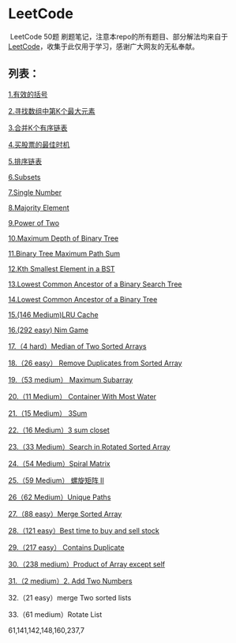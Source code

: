 # LeetCode
​		LeetCode 50题 刷题笔记，注意本repo的所有题目、部分解法均来自于[LeetCode](https://leetcode-cn.com/problemset/all/)，收集于此仅用于学习，感谢广大网友的无私奉献。

## 列表：

[1.有效的括号](https://github.com/JessonKang/LeetCode-50-/blob/master/Task%201%EF%BC%9A%E6%9C%89%E6%95%88%E7%9A%84%E6%8B%AC%E5%8F%B7.md)

[2.寻找数组中第K个最大元素](https://github.com/JessonKang/LeetCode-50-/blob/master/Task%202%EF%BC%9A215.%20%E6%95%B0%E7%BB%84%E4%B8%AD%E7%9A%84%E7%AC%ACK%E4%B8%AA%E6%9C%80%E5%A4%A7%E5%85%83%E7%B4%A0.md)

[3.合并K个有序链表](https://github.com/JessonKang/LeetCode-50-/blob/master/Task%203%EF%BC%9A23.%20%E5%90%88%E5%B9%B6K%E4%B8%AA%E6%8E%92%E5%BA%8F%E9%93%BE%E8%A1%A8.md)

[4.买股票的最佳时机](https://github.com/JessonKang/LeetCode-50-/blob/master/Task%204%EF%BC%9A122.%20%E4%B9%B0%E5%8D%96%E8%82%A1%E7%A5%A8%E7%9A%84%E6%9C%80%E4%BD%B3%E6%97%B6%E6%9C%BA%20II.md)

[5.排序链表](https://github.com/JessonKang/LeetCode-50-/blob/master/Task%205%EF%BC%9A148.%20%E6%8E%92%E5%BA%8F%E9%93%BE%E8%A1%A8.md)

[6.Subsets](https://github.com/JessonKang/LeetCode-50-/blob/master/Task%206%EF%BC%9ASubsets.md)

[7.Single Number](https://github.com/JessonKang/LeetCode-50-/blob/master/Task%207%EF%BC%9A136.%20Single%20Number.md)

[8.Majority Element](https://github.com/JessonKang/LeetCode-50-/blob/master/Task%208%EF%BC%9A169.%20Majority%20Element.md)

[9.Power of Two](https://github.com/JessonKang/LeetCode-50-/blob/master/Task%209%EF%BC%9APower%20of%20Two.md)

[10.Maximum Depth of Binary Tree](https://github.com/JessonKang/LeetCode-50-/blob/master/Task%2010%EF%BC%9A104.%20Maximum%20Depth%20of%20Binary%20Tree.md)

[11.Binary Tree Maximum Path Sum](https://github.com/JessonKang/LeetCode-50-/blob/master/Task%2011%EF%BC%9A124.%20Binary%20Tree%20Maximum%20Path%20Sum.md)

[12.Kth Smallest Element in a BST](https://github.com/JessonKang/LeetCode-50-/blob/master/Task%2012%EF%BC%9A230.%20Kth%20Smallest%20Element%20in%20a%20BST.md)

[13.Lowest Common Ancestor of a Binary Search Tree](https://github.com/JessonKang/LeetCode-50-/blob/master/task%2013-50/Task%2013%EF%BC%9A235.%20Lowest%20Common%20Ancestor%20of%20a%20Binary%20Search%20Tree.md)

[14.Lowest Common Ancestor of a Binary Tree](https://github.com/JessonKang/LeetCode-50-/blob/master/task%2013-50/Task%2014%EF%BC%9A236.%20Lowest%20Common%20Ancestor%20of%20a%20Binary%20Tree.md)

[15.(146 Medium)LRU Cache](https://github.com/JessonKang/LeetCode-50-/blob/master/task%2013-50/task%2015%EF%BC%88M%EF%BC%89%EF%BC%9A%20146.%20LRU%20Cache.md)

[16.(292 easy) Nim Game](https://github.com/JessonKang/LeetCode-50-/blob/master/task%2013-50/Task%2016%EF%BC%9A292.%20Nim%20Game.md)

[17.（4 hard）Median of Two Sorted Arrays](https://github.com/JessonKang/LeetCode-50-/blob/master/task%2013-50/Task%2017%EF%BC%9A4.%20Median%20of%20Two%20Sorted%20Arrays.md)

[18.（26 easy） Remove Duplicates from Sorted Array](https://github.com/JessonKang/LeetCode-50-/blob/master/task%2013-50/Task%2018%EF%BC%9A26.%EF%BC%88easy%EF%BC%89%20Remove%20Duplicates%20from%20Sorted%20Array.md)

[19.（53 medium） Maximum Subarray](https://github.com/JessonKang/LeetCode-50-/blob/master/task%2013-50/Task%2019%EF%BC%9A53.%20Maximum%20Subarray.md)

[20.（11 Medium） Container With Most Water](https://github.com/JessonKang/LeetCode-50-/blob/master/task%2013-50/Task%2020%EF%BC%9A11.%EF%BC%88Medium%EF%BC%89%20Container%20With%20Most%20Water.md)

[21.（15 Medium） 3Sum](https://github.com/JessonKang/LeetCode-50-/blob/master/task%2013-50/Task%2021%EF%BC%9A15.%EF%BC%88Medium%EF%BC%89%203Sum.md)

[22.（16 Medium）3 sum closet](https://github.com/JessonKang/LeetCode-50-/blob/master/task%2013-50/Task%2022%EF%BC%9A16.%203Sum%20Closest.md) 

[23.（33 Medium）Search in Rotated Sorted Array](https://github.com/JessonKang/LeetCode-50-/blob/master/task%2013-50/Task%2023%EF%BC%9A%20%EF%BC%88Medium%EF%BC%8933.%20Search%20in%20Rotated%20Sorted%20Array.md)

[24.（54 Medium）Spiral Matrix](https://github.com/JessonKang/LeetCode-50-/blob/master/task%2013-50/Task%2024%EF%BC%9A54.%20Spiral%20Matrix.md)

[25.（59 Medium） 螺旋矩阵 II](https://github.com/JessonKang/LeetCode-50-/blob/master/task%2013-50/Task%2025%EF%BC%9A59.%20%E8%9E%BA%E6%97%8B%E7%9F%A9%E9%98%B5%20II.md)

[26（62 Medium）Unique Paths](https://github.com/JessonKang/LeetCode-50-/blob/master/task%2013-50/Task%2026%EF%BC%9A62.%20Unique%20Paths.md)

[27.（88 easy）Merge Sorted Array](https://github.com/JessonKang/LeetCode-50-/blob/master/task%2013-50/Task%2027%EF%BC%9A88.%20Merge%20Sorted%20Array.md)

[28.（121 easy）Best time to buy and sell stock](https://github.com/JessonKang/LeetCode-50-/blob/master/task%2013-50/Task%2028%EF%BC%9A121.%20Best%20Time%20to%20Buy%20and%20Sell%20Stock.md)

[29.（217 easy） Contains Duplicate](https://github.com/JessonKang/LeetCode-50-/blob/master/task%2013-50/Task%2029%EF%BC%9A217.%20Contains%20Duplicate.md)

[30.（238 medium）Product of Array except self](https://github.com/JessonKang/LeetCode-50-/blob/master/task%2013-50/Task%2030%EF%BC%9A238.%20Product%20of%20Array%20Except%20Self.md)

[31.（2 medium）2. Add Two Numbers](https://github.com/JessonKang/LeetCode-50-/blob/master/task%2013-50/Task31%EF%BC%9A2.%20Add%20Two%20Numbers.md)

32.（21 easy）merge Two sorted lists

33.（61 medium）Rotate List

61,141,142,148,160,237,7

